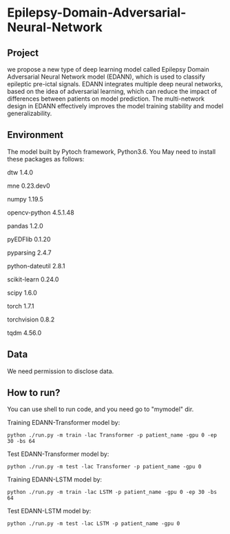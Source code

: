 # Epilepsy-Domain-Adversarial-Neural-Network



## Project

we propose a new type of deep learning model called Epilepsy Domain Adversarial Neural Network model (EDANN), which is used to classify epileptic pre-ictal signals. EDANN integrates multiple deep neural networks, based on the idea of adversarial learning, which can reduce the impact of differences between patients on model prediction. The multi-network design in EDANN effectively improves the model training stability and model generalizability. 

## Environment

The model built by Pytoch framework, Python3.6. You May need to install these packages as follows: 

dtw               1.4.0

mne               0.23.dev0

numpy             1.19.5

opencv-python     4.5.1.48

pandas            1.2.0

pyEDFlib          0.1.20

pyparsing         2.4.7

python-dateutil   2.8.1

scikit-learn      0.24.0

scipy             1.6.0

torch             1.7.1

torchvision       0.8.2

tqdm              4.56.0

## Data

We need permission to disclose data.

## How to run?

You can use shell to run code, and you need go to "mymodel" dir.

Training  EDANN-Transformer model by:

```
python ./run.py -m train -lac Transformer -p patient_name -gpu 0 -ep 30 -bs 64
```

Test EDANN-Transformer model by:

```
python ./run.py -m test -lac Transformer -p patient_name -gpu 0 
```

Training  EDANN-LSTM model by:

```
python ./run.py -m train -lac LSTM -p patient_name -gpu 0 -ep 30 -bs 64
```

Test EDANN-LSTM model by:

```
python ./run.py -m test -lac LSTM -p patient_name -gpu 0 
```
